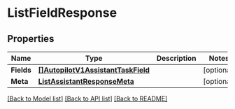 # ListFieldResponse

## Properties

Name | Type | Description | Notes
------------ | ------------- | ------------- | -------------
**Fields** | [**[]AutopilotV1AssistantTaskField**](autopilot.v1.assistant.task.field.md) |  | [optional] 
**Meta** | [**ListAssistantResponseMeta**](ListAssistantResponse_meta.md) |  | [optional] 

[[Back to Model list]](../README.md#documentation-for-models) [[Back to API list]](../README.md#documentation-for-api-endpoints) [[Back to README]](../README.md)


